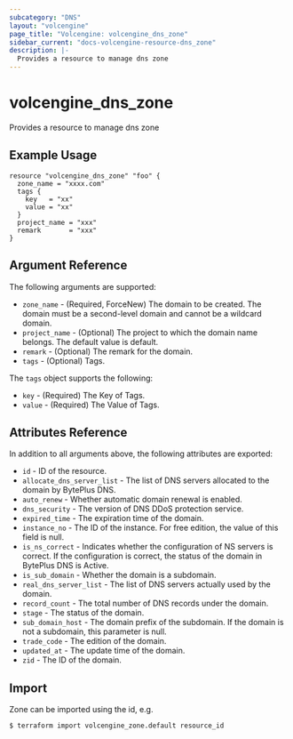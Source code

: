 ```yaml
---
subcategory: "DNS"
layout: "volcengine"
page_title: "Volcengine: volcengine_dns_zone"
sidebar_current: "docs-volcengine-resource-dns_zone"
description: |-
  Provides a resource to manage dns zone
---
```

# volcengine_dns_zone
Provides a resource to manage dns zone
## Example Usage
```hcl
resource "volcengine_dns_zone" "foo" {
  zone_name = "xxxx.com"
  tags {
    key   = "xx"
    value = "xx"
  }
  project_name = "xxx"
  remark       = "xxx"
}
```
## Argument Reference
The following arguments are supported:
* `zone_name` - (Required, ForceNew) The domain to be created. The domain must be a second-level domain and cannot be a wildcard domain.
* `project_name` - (Optional) The project to which the domain name belongs. The default value is default.
* `remark` - (Optional) The remark for the domain.
* `tags` - (Optional) Tags.

The `tags` object supports the following:

* `key` - (Required) The Key of Tags.
* `value` - (Required) The Value of Tags.

## Attributes Reference
In addition to all arguments above, the following attributes are exported:
* `id` - ID of the resource.
* `allocate_dns_server_list` - The list of DNS servers allocated to the domain by BytePlus DNS.
* `auto_renew` - Whether automatic domain renewal is enabled.
* `dns_security` - The version of DNS DDoS protection service.
* `expired_time` - The expiration time of the domain.
* `instance_no` - The ID of the instance. For free edition, the value of this field is null.
* `is_ns_correct` - Indicates whether the configuration of NS servers is correct. If the configuration is correct, the status of the domain in BytePlus DNS is Active.
* `is_sub_domain` - Whether the domain is a subdomain.
* `real_dns_server_list` - The list of DNS servers actually used by the domain.
* `record_count` - The total number of DNS records under the domain.
* `stage` - The status of the domain.
* `sub_domain_host` - The domain prefix of the subdomain. If the domain is not a subdomain, this parameter is null.
* `trade_code` - The edition of the domain.
* `updated_at` - The update time of the domain.
* `zid` - The ID of the domain.


## Import
Zone can be imported using the id, e.g.
```
$ terraform import volcengine_zone.default resource_id
```

